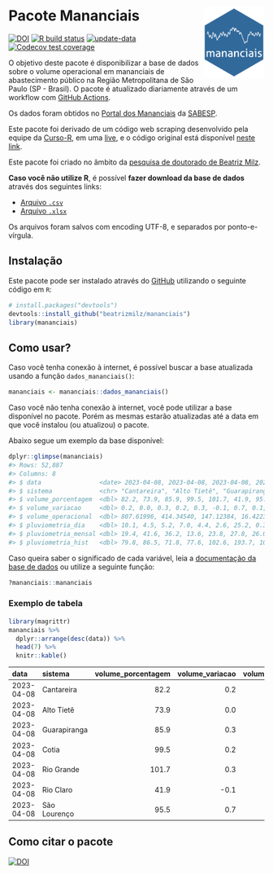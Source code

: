 
<!-- README.md is generated from README.Rmd. Please edit that file -->

# Pacote Mananciais <img src="man/figures/hexlogo.png" align="right" width = "120px"/>

<!-- badges: start -->

[![DOI](https://zenodo.org/badge/DOI/10.5281/zenodo.4733056.svg)](https://doi.org/10.5281/zenodo.4733056)
[![R build
status](https://github.com/beatrizmilz/mananciais/workflows/R-CMD-check/badge.svg)](https://github.com/beatrizmilz/mananciais/actions)
[![update-data](https://github.com/beatrizmilz/mananciais/actions/workflows/2-update_data.yaml/badge.svg)](https://github.com/beatrizmilz/mananciais/actions/workflows/2-update_data.yaml)
[![Codecov test
coverage](https://codecov.io/gh/beatrizmilz/mananciais/branch/master/graph/badge.svg)](https://codecov.io/gh/beatrizmilz/mananciais?branch=master)
<!-- badges: end -->

O objetivo deste pacote é disponibilizar a base de dados sobre o volume
operacional em mananciais de abastecimento público na Região
Metropolitana de São Paulo (SP - Brasil). O pacote é atualizado
diariamente através de um workflow com [GitHub
Actions](https://github.com/beatrizmilz/mananciais/actions).

Os dados foram obtidos no [Portal dos
Mananciais](http://mananciais.sabesp.com.br/Situacao) da
[SABESP](http://site.sabesp.com.br/site/Default.aspx).

Este pacote foi derivado de um código web scraping desenvolvido pela
equipe da [Curso-R](https://www.curso-r.com/), em uma
[live](https://youtu.be/jvZIxrMmOcQ), e o código original está
disponível [neste
link](https://github.com/curso-r/lives/blob/master/drafts/20200730_scraper_sabesp.R).

Este pacote foi criado no âmbito da [pesquisa de doutorado de Beatriz
Milz](https://beatrizmilz.github.io/tese/).

**Caso você não utilize R**, é possível **fazer download da base de
dados** através dos seguintes links:

- [Arquivo
  `.csv`](https://github.com/beatrizmilz/mananciais/raw/master/inst/extdata/mananciais.csv)
- [Arquivo
  `.xlsx`](https://github.com/beatrizmilz/mananciais/blob/master/inst/extdata/mananciais.xlsx?raw=true)

Os arquivos foram salvos com encoding UTF-8, e separados por
ponto-e-vírgula.

## Instalação

Este pacote pode ser instalado através do [GitHub](https://github.com/)
utilizando o seguinte código em `R`:

``` r
# install.packages("devtools")
devtools::install_github("beatrizmilz/mananciais")
library(mananciais)
```

## Como usar?

Caso você tenha conexão à internet, é possível buscar a base atualizada
usando a função `dados_mananciais()`:

``` r
mananciais <- mananciais::dados_mananciais() 
```

Caso você não tenha conexão à internet, você pode utilizar a base
disponível no pacote. Porém as mesmas estarão atualizadas até a data em
que você instalou (ou atualizou) o pacote.

Abaixo segue um exemplo da base disponível:

``` r
dplyr::glimpse(mananciais)
#> Rows: 52,887
#> Columns: 8
#> $ data                <date> 2023-04-08, 2023-04-08, 2023-04-08, 2023-04-08, 2…
#> $ sistema             <chr> "Cantareira", "Alto Tietê", "Guarapiranga", "Cotia…
#> $ volume_porcentagem  <dbl> 82.2, 73.9, 85.9, 99.5, 101.7, 41.9, 95.5, 82.0, 7…
#> $ volume_variacao     <dbl> 0.2, 0.0, 0.3, 0.2, 0.3, -0.1, 0.7, 0.1, -0.1, -0.…
#> $ volume_operacional  <dbl> 807.61996, 414.34540, 147.12384, 16.42236, 114.100…
#> $ pluviometria_dia    <dbl> 10.1, 4.5, 5.2, 7.0, 4.4, 2.6, 25.2, 0.3, 0.9, 2.8…
#> $ pluviometria_mensal <dbl> 19.4, 41.6, 36.2, 13.6, 23.8, 27.8, 26.0, 9.3, 37.…
#> $ pluviometria_hist   <dbl> 79.8, 86.5, 71.8, 77.6, 102.6, 193.7, 109.7, 79.8,…
```

Caso queira saber o significado de cada variável, leia a [documentação
da base de
dados](https://beatrizmilz.github.io/mananciais/reference/mananciais.html)
ou utilize a seguinte função:

``` r
?mananciais::mananciais
```

### Exemplo de tabela

``` r
library(magrittr)
mananciais %>% 
  dplyr::arrange(desc(data)) %>% 
  head(7) %>%
  knitr::kable()
```

| data       | sistema      | volume_porcentagem | volume_variacao | volume_operacional | pluviometria_dia | pluviometria_mensal | pluviometria_hist |
|:-----------|:-------------|-------------------:|----------------:|-------------------:|-----------------:|--------------------:|------------------:|
| 2023-04-08 | Cantareira   |               82.2 |             0.2 |          807.61996 |             10.1 |                19.4 |              79.8 |
| 2023-04-08 | Alto Tietê   |               73.9 |             0.0 |          414.34540 |              4.5 |                41.6 |              86.5 |
| 2023-04-08 | Guarapiranga |               85.9 |             0.3 |          147.12384 |              5.2 |                36.2 |              71.8 |
| 2023-04-08 | Cotia        |               99.5 |             0.2 |           16.42236 |              7.0 |                13.6 |              77.6 |
| 2023-04-08 | Rio Grande   |              101.7 |             0.3 |          114.10027 |              4.4 |                23.8 |             102.6 |
| 2023-04-08 | Rio Claro    |               41.9 |            -0.1 |            5.72971 |              2.6 |                27.8 |             193.7 |
| 2023-04-08 | São Lourenço |               95.5 |             0.7 |           84.78596 |             25.2 |                26.0 |             109.7 |

## Como citar o pacote

[![DOI](https://zenodo.org/badge/DOI/10.5281/zenodo.4733056.svg)](https://doi.org/10.5281/zenodo.4733056)
